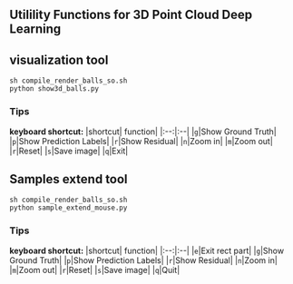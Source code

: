 ## Utilility Functions for 3D Point Cloud Deep Learning

## visualization tool
```shell
sh compile_render_balls_so.sh
python show3d_balls.py
```
### Tips

  **keyboard shortcut:**
  |shortcut| function|
  |:--:|:--|
  |`g`|Show Ground Truth|
  |`p`|Show Prediction Labels|
  |`r`|Show Residual|
  |`n`|Zoom in|
  |`m`|Zoom out|
  |`r`|Reset|
  |`s`|Save image|
  |`q`|Exit|
   
## Samples extend tool
```shell
sh compile_render_balls_so.sh
python sample_extend_mouse.py
```
### Tips

  **keyboard shortcut:**
  |shortcut| function|
  |:--:|:--|
  |`e`|Exit rect part|
  |`g`|Show Ground Truth|
  |`p`|Show Prediction Labels|
  |`r`|Show Residual|
  |`n`|Zoom in|
  |`m`|Zoom out|
  |`r`|Reset|
  |`s`|Save image|
  |`q`|Quit|
